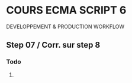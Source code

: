 <!--
@Author: Nicolas Fazio <webmaster-fazio>
@Date:   01-09-2016
@Email:  contact@nicolasfazio.ch
@Last modified by:   webmaster-fazio
@Last modified time: 15-09-2016
-->

# COURS ECMA SCRIPT 6
  DEVELOPPEMENT &amp; PRODUCTION WORKFLOW

## Step 07 / Corr. sur step 8

### Todo
 1. 
